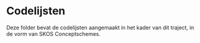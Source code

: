 # Codelijsten

Deze folder bevat de codelijsten aangemaakt in het kader van dit traject, in de vorm van SKOS Conceptschemes.
